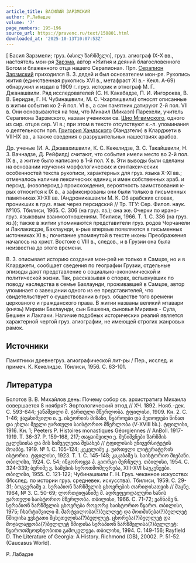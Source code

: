 ```yaml
---
article_title: ВАСИЛИЙ ЗАРЗМСКИЙ
author: Р.Лабадзе
volume: '7'
page_numbers: 195-196
source_url: https://pravenc.ru/text/150801.html
downloaded_at: '2025-10-13T10:07:53Z'
---
```


[
Басил Зарзмели; 
груз. ბასილ ზარზმელი], груз. агиограф IX-X вв., настоятель мон-ря [Зарзма](https://pravenc.ru/text/Зарзма.html), автор «Жития и деяний благословенного Богом и блаженного отца нашего Серапиона». Прп. [Серапион Зарзмский](<https://pravenc.ru/text/Серапион Зарзмский.html>) приходился В. З. дядей и был основателем мон-ря. Рукопись жития (единственная рукопись XVI в., метафраст XI в.- Кекл. А-69) обнаружил и издал в 1909 г. груз. историк и этнограф М. Г. Джанашвили. Ряд исследователей (С. Н. Какабадзе, П. И. Ингороква, В. В. Беридзе, Г. Н. Чубинашвили, М. С. Чхартишвили) относят описанные в житии события ко 2-й пол. VI в., а сам памятник датируют 2-й пол. VII в. Они основываются на том, что Михаил (Микаэл) Парехели, учитель Серапиона Зарзмского, назван учеником св. [Шио Мгвимского](<https://pravenc.ru/text/Шио Мгвимского.html>), одного из сир. отцов сер. VI в.; при этом в тексте отсутствуют к.-л. упоминания о деятельности прп. [Григория Хандзского](<https://pravenc.ru/text/Григория Хандзского.html>) (Хандзтели) в Кларджети в VIII-IX вв., а также сведения о разрушительных нашествиях арабов.

Др. ученые (И. А. Джавахишвили, К. С. Кекелидзе, Э. С. Такайшвили, Н. З. Вачнадзе, Д. Рейфилд) считают, что события имели место во 2-й пол. IX в., а житие было написано в 1-й пол. X в. Эти выводы были сделаны на основании изучения морфологических и синтаксических особенностей текста рукописи, характерных для груз. языка X-XI вв.; отмечалось наличие лексических единиц и имен собственных араб. и персид. (новоперсид.) происхождения, вероятность заимствования к-рых относится к IX в., а зафиксированы они были только в письменных памятниках XI-XII вв. (Андроникашвили М. К. Об арабских словах, проникших в груз. язык через персидский // Тр. ТГУ: Сер. Филол. наук. №105. Тбилиси, 1965. С. 306 (на груз. яз.); она же. Очерки по ирано-груз. языковым взаимоотношениям. Тбилиси, 1966. Т. 1. С. 336 (на груз. яз.)); также в житии упоминаются представители груз. родов Чорчанели и Лаклакисдзе, Бахлаунди, к-рые впервые появляются в письменных источниках XI в.; почитание упомянутой в тексте иконы Преображения началось на христ. Востоке с VIII в., следов., и в Грузии она была неизвестна до этого времени.

В. З. описывает историю создания мон-рей не только в Самцхе, но и в Кларджети, сообщает сведения по географии Грузии, отдельные эпизоды дают представление о социально-экономической и политической жизни. Так, рассказывая о спорах, вспыхнувших по поводу наследства в семье Бахлаунди, проживавшей в Самцхе, автор упоминает о завещании одного из ее представителей, что свидетельствует о существовании в груз. обществе того времени церковного и гражданского права. В житии названы великий мтавари (князь) Мириан Бахлаунди, сын Бешкена, сыновья Мириана - Сула, Бешкен и Лаклаки. Наличие подобных исторических реалий является характерной чертой груз. агиографии, не имеющей строгих жанровых рамок.

## Источники

Памятники древнегруз. агиографической лит-ры / Пер., исслед. и примеч. К. Кекелидзе. Тбилиси, 1956. С. 63-101.

## Литература

Болотов В. В. Михайлов день: Почему собор св. архистратига Михаила совершается 8 ноября?: Эортологический этюд // ХЧ. 1892. Нояб.-дек. С. 593-644; ჯანაშვილი მ. ჟართული მწერლობა. ტფილისი, 1909. Кн. 2. С. 1-46; ჯავახიშვილი ი. ვ. ისტორიის მიზანი, წყაროები და მეთოდები წინათ და ეხლა: მველი ჟართული საისტორიო მწერლობა (V-XVIII სს.). ტფილისი, 1916. Кн. 1; Peeters P. Histoires monastiques Géorgiennes // AnBoll. 1917-1919. Т. 36-37. Р. 159-168, 217; თაყაიშვილი ე. შენიშვნები ზარზმის ეკლესიისა და მის სიმველეთა შესახებ // ტფილისის უნივერსიტეტის მოამბე. 1919. № 1. С. 105-124; კეკელიმე კ. ჟართული ლიტერატურის ისტორია. ტფილისი, 1923. Т. 1. С. 145-148; კაკაბამე ს. საისტორიო მიებანი. თბილისი, 
1924. С. 54; ინგოროყვა პ. გიორგი მერჩულე. თბილისი, 1954. С. 324-339; ბერიმე ვ. სამცხის ხუროთმომღვრება, XIII-XVI საუკუნეები. თბილისი, 1955. С. 121-122; Чубинашвили Г. Н. Груз. чеканное искусство: (Исслед. по истории груз. средневек. искусства). Тбилиси, 1959. С. 29-31; ბოგვერამე ა. სერაპიონ ზარზმელის ცხოვრების თარიღისათვის // მაცნე. 1964, № 3. С. 50-69; ლორთჟიფანიმე მ. ადრეფეოდალური ხანის ჟართული საისტორიო მწერლობა. თბილისი, 1966. С. 71-72; ვაჩნამე ნ. სერაპიონ ზარზმელის ცხოვრება როგორც საისტორიო წყარო. თბილისი, 1975; ჩხარტიშვილი მ. მარტვილობა(?)ბულლეტ და მოთმინება(?)ბულლეტ წმიდისა ევსტათი მცხეთელისა(?)ბულლეტ. ცხორება(?)ბულლეტ და მოჟალაჟეობა(?)ბულლეტ წმიდისა სერაპიონ ზარზმელისა(?)ბულლეტ: წყაროთმცოდნეობითი გამოკვლევა. თბილისი, 
1994. С. 149-156; Rayfield D. The Literature of Georgia: A History. Richmond (GB), 20002. P. 51-52. (Caucasus World).

Р. Лабадзе
